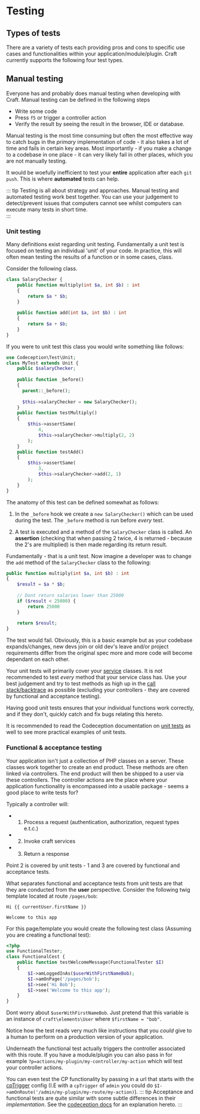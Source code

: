 # Testing

## Types of tests

There are a variety of tests each providing pros and cons to specific use cases and
functionalities within your application/module/plugin. Craft currently supports the following four test types. 

## Manual testing
Everyone has and probably does manual testing when developing with Craft.
Manual testing can be defined in the following steps

- Write some code
- Press `f5` or trigger a controller action
- Verify the result by seeing the result in the browser, IDE or database. 

Manual testing is the most time consuming but often the most effective way to catch
bugs in the _primary_ implementation of code - it also takes a lot of time and fails in certain key areas. 
Most importantly - if you make a change to a codebase in one place - it can very likely fail in other places, 
which you are not manually testing. 

It would be woefully inefficient to test your **entire** application after each `git push`. 
This is where **automated** tests can help. 

::: tip
Testing is all about strategy and approaches. Manual testing and automated testing work best 
together. You can use your judgement to detect/prevent issues that computers cannot see whilst computers
can execute many tests in short time.  
:::
### Unit testing
Many definitions exist regarding unit testing. Fundamentally a unit test is focused on testing 
an individual 'unit' of your code. 
In practice, this will often mean testing the results of a function or in some cases, class. 

Consider the following class. 

```php
class SalaryChecker {
    public function multiply(int $a, int $b) : int
    {
        return $a * $b;
    }
    
    public function add(int $a, int $b) : int
    {
        return $a + $b;
    }
}
```

If you were to unit test this class you would write something like follows: 

```php
use Codeception\Test\Unit;
class MyTest extends Unit {
    public $salaryChecker;
 
    public function _before()
    {
      parent::_before(); 
      
      $this->salaryChecker = new SalaryChecker();
    }
    public function testMultiply()
    {
        $this->assertSame(
            4, 
            $this->salaryChecker->multiply(2, 2)
        );
    }
    public function testAdd()
    {
        $this->assertSame(
            3, 
            $this->salaryChecker->add(2, 1)
        );
    }
} 
```

The anatomy of this test can be defined somewhat as follows: 

1. In the `_before` hook we create a `new SalaryChecker()` which can be used during the test. 
The `_before` method is run before _every_ test. 

2. A test is executed and a method of the `SalaryChecker` class is called. An **assertion**
(checking that when passing 2 twice, 4 is returned - because the 2's are multiplied)
is then made regarding its return result. 

Fundamentally - that is a unit test. 
Now imagine a
developer was to change the `add` method of the `SalaryChecker` class to the following: 

```php
public function multiply(int $a, int $b) : int
{
    $result = $a * $b;
    
    // Dont return salaries lower than 25000
    if ($result < 25000) {
        return 25000
    }
    
    return $result;
}
```
The test would fail. Obviously, this is a basic example but as your codebase expands/changes, new
devs join or old dev's leave and/or project requirements differ from the original spec more 
and more code will become dependant on each other. 


Your unit tests will primarily cover your [service](../extend/services.md) classes. It is not recommended to test
_every_ method that your service class has. 
Use your best judgement and try to test methods as high up in the
[call stack/backtrace](https://www.php.net/manual/en/function.debug-backtrace.php) as possible 
(excluding your controllers - they are covered by functional and acceptance testing). 

Having good unit tests ensures that your individual functions work correctly, and if they don't,
quickly catch and fix bugs relating this hereto. 

It is recommended to read the Codeception documentation on 
[unit tests](https://codeception.com/docs/05-UnitTests)
 as well to see more practical examples of unit tests. 

### Functional & acceptance testing
Your application isn't just a collection of PHP classes on a server. These
classes work together to create an end product. These methods are often linked via 
controllers. The end product will then be shipped to a user via these controllers. The controller actions 
are the place where your application functionality is encompassed into a usable package - seems a good place to write tests for?

Typically a controller will: 
- 1. Process a request (authentication, authorization, request types e.t.c.)
- 2. Invoke craft services
- 3. Return a response

Point 2 is covered by unit tests - 1 and 3 are covered by 
functional and acceptance tests. 

What separates functional and acceptance tests from unit tests are that they
are conducted from the __user__ perspective. Consider the following 
twig template located at route `/pages/bob`:

```twig
Hi {{ currentUser.firstName }}

Welcome to this app
```

For this page/template you would create the following test class 
(Assuming you are creating a functional test):
```php
<?php
use FunctionalTester;
class FunctionalCest {
    public function testWelcomeMessage(FunctionalTester $I)
    {
        $I->amLoggedInAs($userWithFirstNameBob);
        $I->amOnPage('/pages/bob');
        $I->see('Hi Bob');
        $I->see('Welcome to this app');
    }
}
```
Dont worry about `$userWithFirstNameBob`. Just pretend that this variable is an instance of 
`craft\elements\User` where `$firstName = "bob"`.

Notice how the test reads very much like instructions that you _could_ give to a 
human to perform on a production version of your application. 

Underneath the functional test actually triggers the controller associated with this route. 
If you have a module/plugin you can also pass in for example 
`?p=actions/my-plugin/my-controller/my-action` which will test your controller actions. 

You can even test the CP functionality by passing in a url that starts with the
[cpTrigger](../config/config-settings.md#cptrigger) config (I.E with a `cpTrigger` of `admin`
you could do `$I->amOnRoute('/admin/my-plugin/my-route/my-action)`). 
::: tip
Acceptance and functional tests are quite similar with some subtle differences in their 
_implementation_. See the [codeception docs](https://codeception.com/docs/01-Introduction)
for an explanation hereto. 
:::




